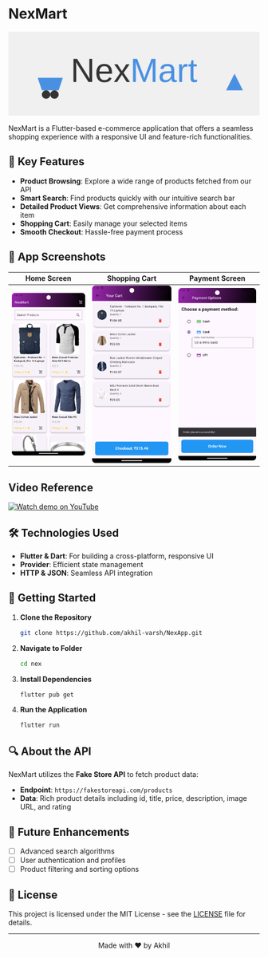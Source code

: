 # NexMart 

![NexMart Banner](nex/nexmart-logo-svg.svg)

NexMart is a Flutter-based e-commerce application that offers a seamless shopping experience with a responsive UI and feature-rich functionalities.

## 🌟 Key Features

- **Product Browsing**: Explore a wide range of products fetched from our API
- **Smart Search**: Find products quickly with our intuitive search bar
- **Detailed Product Views**: Get comprehensive information about each item
- **Shopping Cart**: Easily manage your selected items
- **Smooth Checkout**: Hassle-free payment process

## 📱 App Screenshots

| Home Screen | Shopping Cart | Payment Screen |
|:-----------:|:---------------:|:-------------:|
| ![Home Screen](https://github.com/akhil-varsh/NexApp/blob/main/nex%2FScreenshot_20240925_134507.png) | ![Shopping Cart](https://github.com/akhil-varsh/NexApp/blob/main/nex%2FScreenshot_20240925_134555.png) | ![Payment Screen](https://github.com/akhil-varsh/NexApp/blob/main/nex%2FScreenshot_20240925_134639.png) |

## Video Reference
<a href="https://youtu.be/DqO6mE1KQJM?si=0gojTe1rU60dFXIt" target="_blank">
  <img src="https://img.shields.io/badge/Watch%20Demo-FF0000?style=for-the-badge&logo=youtube&logoColor=white" alt="Watch demo on YouTube">
</a>

## 🛠 Technologies Used

- **Flutter & Dart**: For building a cross-platform, responsive UI
- **Provider**: Efficient state management
- **HTTP & JSON**: Seamless API integration

## 🚀 Getting Started

1. **Clone the Repository**
   ```bash
   git clone https://github.com/akhil-varsh/NexApp.git
   ```
   
2. **Navigate to Folder**
   ```bash
   cd nex
   ```
   
3. **Install Dependencies**
   ```bash
   flutter pub get
   ```

4. **Run the Application**
   ```bash
   flutter run
   ```

## 🔍 About the API

NexMart utilizes the **Fake Store API** to fetch product data:
- **Endpoint**: `https://fakestoreapi.com/products`
- **Data**: Rich product details including id, title, price, description, image URL, and rating

## 🔮 Future Enhancements

- [ ] Advanced search algorithms
- [ ] User authentication and profiles
- [ ] Product filtering and sorting options

## 📄 License

This project is licensed under the MIT License - see the [LICENSE](LICENSE) file for details.

---


<p align="center">
  Made with ❤️ by Akhil
</p>

